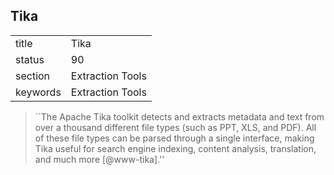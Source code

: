 ## Tika


|          |                  |
| -------- | ---------------- |
| title    | Tika             | 
| status   | 90               |
| section  | Extraction Tools |
| keywords | Extraction Tools |





> ``The Apache Tika toolkit detects and extracts metadata and text
> from over a thousand different file types (such as PPT, XLS, and
> PDF). All of these file types can be parsed through a single
> interface, making Tika useful for search engine indexing, content
> analysis, translation, and much more [@www-tika].''





